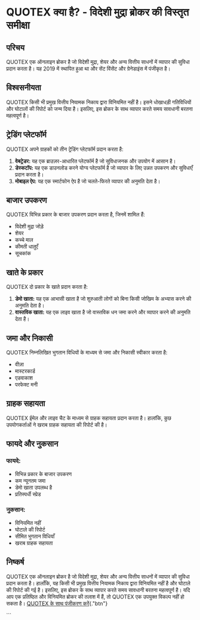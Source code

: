 # QUOTEX क्या है? - विदेशी मुद्रा ब्रोकर की विस्तृत समीक्षा

## परिचय

QUOTEX एक ऑनलाइन ब्रोकर है जो विदेशी मुद्रा, शेयर और अन्य वित्तीय साधनों में व्यापार
की सुविधा प्रदान करता है। यह 2019 में स्थापित हुआ था और सेंट विंसेंट और ग्रेनेडाइंस में
पंजीकृत है।

## विश्वसनीयता

QUOTEX किसी भी प्रमुख वित्तीय नियामक निकाय द्वारा विनियमित नहीं है। इसने
धोखाधड़ी गतिविधियों और घोटालों की रिपोर्ट को जन्म दिया है। इसलिए, इस ब्रोकर के
साथ व्यापार करते समय सावधानी बरतना महत्वपूर्ण है।

## ट्रेडिंग प्लेटफॉर्म

QUOTEX अपने ग्राहकों को तीन ट्रेडिंग प्लेटफॉर्म प्रदान करता है:

1.  **वेबट्रेडर:** यह एक ब्राउज़र-आधारित प्लेटफॉर्म है जो सुविधाजनक और उपयोग में
    आसान है।
2.  **डेस्कटॉप:** यह एक डाउनलोड करने योग्य प्लेटफॉर्म है जो व्यापार के लिए उन्नत
    उपकरण और सुविधाएँ प्रदान करता है।
3.  **मोबाइल ऐप:** यह एक स्मार्टफोन ऐप है जो चलते-फिरते व्यापार की अनुमति देता
    है।

## बाजार उपकरण

QUOTEX विभिन्न प्रकार के बाजार उपकरण प्रदान करता है, जिनमें शामिल हैं:

-   विदेशी मुद्रा जोड़े
-   शेयर
-   कच्चे माल
-   कीमती धातुएँ
-   सूचकांक

## खाते के प्रकार

QUOTEX दो प्रकार के खाते प्रदान करता है:

1.  **डेमो खाता:** यह एक आभासी खाता है जो शुरुआती लोगों को बिना किसी जोखिम के
    अभ्यास करने की अनुमति देता है।
2.  **वास्तविक खाता:** यह एक लाइव खाता है जो वास्तविक धन जमा करने और व्यापार
    करने की अनुमति देता है।

## जमा और निकासी

QUOTEX निम्नलिखित भुगतान विधियों के माध्यम से जमा और निकासी स्वीकार करता है:

-   वीज़ा
-   मास्टरकार्ड
-   एडवाकाश
-   परफेक्ट मनी

## ग्राहक सहायता

QUOTEX ईमेल और लाइव चैट के माध्यम से ग्राहक सहायता प्रदान करता है। हालांकि, कुछ
उपयोगकर्ताओं ने खराब ग्राहक सहायता की रिपोर्ट की है।

## फायदे और नुकसान

### फायदे:

-   विभिन्न प्रकार के बाजार उपकरण
-   कम न्यूनतम जमा
-   डेमो खाता उपलब्ध है
-   प्रतिस्पर्धी स्प्रेड

### नुकसान:

-   विनियमित नहीं
-   घोटाले की रिपोर्ट
-   सीमित भुगतान विधियाँ
-   खराब ग्राहक सहायता

## निष्कर्ष

QUOTEX एक ऑनलाइन ब्रोकर है जो विदेशी मुद्रा, शेयर और अन्य वित्तीय साधनों में व्यापार
की सुविधा प्रदान करता है। हालाँकि, यह किसी भी प्रमुख वित्तीय नियामक निकाय द्वारा
विनियमित नहीं है और घोटाले की रिपोर्ट की गई है। इसलिए, इस ब्रोकर के साथ व्यापार
करते समय सावधानी बरतना महत्वपूर्ण है। यदि आप एक प्रतिष्ठित और विनियमित ब्रोकर की
तलाश में हैं, तो QUOTEX एक उपयुक्त विकल्प नहीं हो सकता है। [QUOTEX के साथ पंजीकरण
करें](\%22https://traff.sbs/brokerqxsignup\%22){."btn"}

\`\`\`

